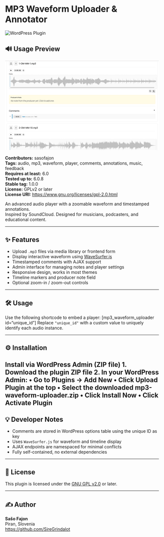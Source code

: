 # MP3 Waveform Uploader & Annotator
![WordPress Plugin](https://img.shields.io/badge/WordPress-Plugin-blue)

## 🔊 Usage Preview
![Usage Screenshot](screenshot.png)

**Contributors:** sasofajon  
**Tags:** audio, mp3, waveform, player, comments, annotations, music, feedback  
**Requires at least:** 6.0  
**Tested up to:** 6.0.8  
**Stable tag:** 1.0.0  
**License:** GPLv2 or later  
**License URI:** https://www.gnu.org/licenses/gpl-2.0.html  

An advanced audio player with a zoomable waveform and timestamped annotations.  
Inspired by SoundCloud. Designed for musicians, podcasters, and educational content.

---

## ✨ Features

- Upload `.mp3` files via media library or frontend form
- Display interactive waveform using [WaveSurfer.js](https://wavesurfer-js.org/)
- Timestamped comments with AJAX support
- Admin interface for managing notes and player settings
- Responsive design, works in most themes
- Timeline markers and producer note field
- Optional zoom-in / zoom-out controls

---

## 🛠️ Usage

Use the following shortcode to embed a player: [mp3_waveform_uploader id=“unique_id”]
Replace `"unique_id"` with a custom value to uniquely identify each audio instance.

---

## ⚙️ Installation

Install via WordPress Admin (ZIP file)
	1.	Download the plugin ZIP file
	2.	In your WordPress Admin:
	•	Go to Plugins → Add New
	•	Click Upload Plugin at the top
	•	Select the downloaded mp3-waveform-uploader.zip
	•	Click Install Now
	•	Click Activate Plugin
---

## 💡 Developer Notes

- Comments are stored in WordPress options table using the unique ID as key
- Uses `WaveSurfer.js` for waveform and timeline display
- AJAX endpoints are namespaced for minimal conflicts
- Fully self-contained, no external dependencies

---

## 📄 License

This plugin is licensed under the [GNU GPL v2.0](https://www.gnu.org/licenses/gpl-2.0.html) or later.

---

## ✍️ Author

**Sašo Fajon**  
Piran, Slovenia  
https://github.com/SireGrindalot
